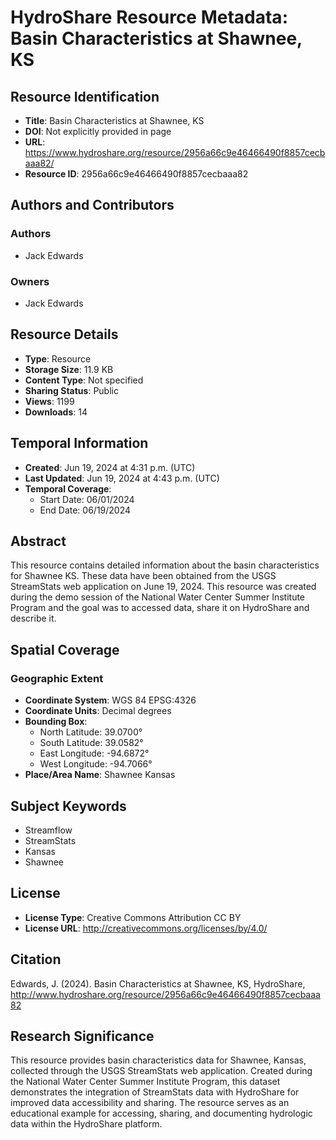 # HydroShare Resource Metadata: Basin Characteristics at Shawnee, KS

## Resource Identification
- **Title**: Basin Characteristics at Shawnee, KS
- **DOI**: Not explicitly provided in page
- **URL**: https://www.hydroshare.org/resource/2956a66c9e46466490f8857cecbaaa82/
- **Resource ID**: 2956a66c9e46466490f8857cecbaaa82

## Authors and Contributors
### Authors
- Jack Edwards

### Owners
- Jack Edwards

## Resource Details
- **Type**: Resource
- **Storage Size**: 11.9 KB
- **Content Type**: Not specified
- **Sharing Status**: Public
- **Views**: 1199
- **Downloads**: 14

## Temporal Information
- **Created**: Jun 19, 2024 at 4:31 p.m. (UTC)
- **Last Updated**: Jun 19, 2024 at 4:43 p.m. (UTC)
- **Temporal Coverage**:
  - Start Date: 06/01/2024
  - End Date: 06/19/2024

## Abstract
This resource contains detailed information about the basin characteristics for Shawnee KS. These data have been obtained from the USGS StreamStats web application on June 19, 2024. This resource was created during the demo session of the National Water Center Summer Institute Program and the goal was to accessed data, share it on HydroShare and describe it.

## Spatial Coverage
### Geographic Extent
- **Coordinate System**: WGS 84 EPSG:4326
- **Coordinate Units**: Decimal degrees
- **Bounding Box**:
  - North Latitude: 39.0700°
  - South Latitude: 39.0582°
  - East Longitude: -94.6872°
  - West Longitude: -94.7066°
- **Place/Area Name**: Shawnee Kansas

## Subject Keywords
- Streamflow
- StreamStats
- Kansas
- Shawnee

## License
- **License Type**: Creative Commons Attribution CC BY
- **License URL**: http://creativecommons.org/licenses/by/4.0/

## Citation
Edwards, J. (2024). Basin Characteristics at Shawnee, KS, HydroShare, http://www.hydroshare.org/resource/2956a66c9e46466490f8857cecbaaa82

## Research Significance
This resource provides basin characteristics data for Shawnee, Kansas, collected through the USGS StreamStats web application. Created during the National Water Center Summer Institute Program, this dataset demonstrates the integration of StreamStats data with HydroShare for improved data accessibility and sharing. The resource serves as an educational example for accessing, sharing, and documenting hydrologic data within the HydroShare platform.